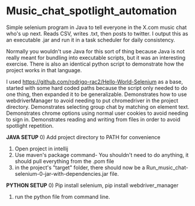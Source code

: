 # Music_chat_spotlight_automation
Simple selenium program in Java to tell everyone in the X.com music chat who's up next. Reads CSV, writes .txt, then posts to twitter. I output this as an executable .jar and run it in a task scheduler for daily consistency. 

Normally you wouldn't use Java for this sort of thing because Java is not really meant for bundling into executable scripts, but it was an interesting exercise. There is also an identical python script to demonstrate how the project works in that language.

I used https://github.com/rodrigo-rac2/Hello-World-Selenium as a base, started with some hard coded paths because the script only needed to do one thing, then expanded it to be generalizable. Demonstrates how to use webdriverManager to avoid needing to put chromedriver in the project directory. Demonstrates selecting group chat by matching on element text. Demonstrates chrome options using normal user cookies to avoid needing to sign in. Demonstrates reading and writing from files in order to avoid spotlight repetition.

**JAVA SETUP**
0) Add project directory to PATH for convenience
1) Open project in intellij
2) Use maven's package command- You shouldn't need to do anything, it should pull everything from the .pom file
3) in the project's "target" folder, there should now be a Run_music_chat-selenium-0-jar-with-dependencies.jar file.

**PYTHON SETUP**
0) Pip install selenium, pip install webdriver_manager
1) run the python file from command line.
